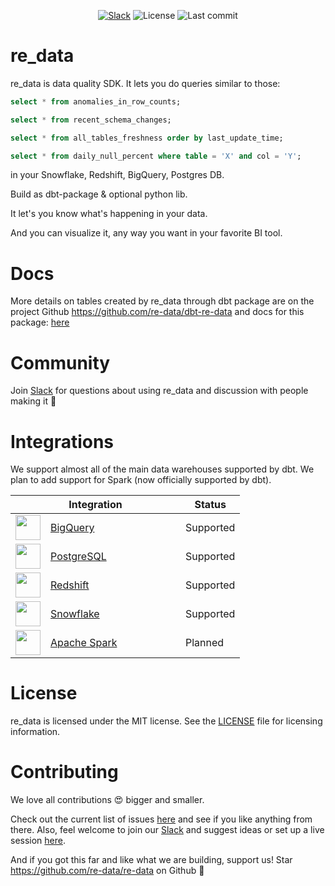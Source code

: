 <p align="center">
<a href="http://re-data.io/slack"><img alt="Slack" src="https://img.shields.io/badge/chat-slack-blue.svg"/></a>
<img alt="License" src="https://img.shields.io/github/license/redata-team/redata?color=violet"/>
<img alt="Last commit" src="https://img.shields.io/github/last-commit/redata-team/redata"/>
</p>

# re_data

re_data is data quality SDK. It lets you do queries similar to those:

```sql title="Your Data Warehouse"
select * from anomalies_in_row_counts;

select * from recent_schema_changes;

select * from all_tables_freshness order by last_update_time;

select * from daily_null_percent where table = 'X' and col = 'Y';
```

in your Snowflake, Redshift, BigQuery, Postgres DB.

Build as dbt-package & optional python lib. 

It let's you know what's happening in your data.

And you can visualize it, any way you want in your favorite BI tool.

# Docs

More details on tables created by re_data through dbt package are on the project Github https://github.com/re-data/dbt-re-data and docs for this package: [here](https://re-data.github.io/dbt-re-data/#!/overview/re_data)

# Community

Join [Slack](http://re-data.io/slack) for questions about using re_data and discussion with people making it :slightly_smiling_face:


# Integrations

We support almost all of the main data warehouses supported by dbt. We plan to add support for Spark (now officially supported by dbt).

<table>
	<thead>
		<tr>
			<th colspan="2">Integration</th>
			<th>Status</th>
		</tr>
	</thead>
	<tbody>
		<tr><td><img height="40" src="https://miro.medium.com/max/1024/0*eDEy4S8zFfYnRt1X.png" /></td><td style="width: 200px;"><a href="https://cloud.google.com/bigquery">BigQuery</a></td><td>Supported</td></tr>
		<tr><td><img height="40" src="https://www.pngkey.com/png/full/20-201458_when-ubers-engineering-team-published-a-blog-post.png" /></td><td style="width: 200px;"><a href="https://www.postgresql.org/">PostgreSQL</a></td><td>Supported</td></tr>
		<tr><td><img height="40" src="https://dbdb.io/media/logos/amazon-redshift.png" /></td><td style="width: 200px;"><a href="https://aws.amazon.com/redshift/">Redshift</a></td><td>Supported</td></tr>
		<tr><td><img height="40" src="https://www.snowflake.com/wp-content/themes/snowflake/img/snowflake-logo-blue@2x.png" /> </td><td style="width: 200px;"><a href="https://www.snowflake.com/">Snowflake</a></td><td>Supported</td></tr>
		<tr><td><img height="40" src="https://upload.wikimedia.org/wikipedia/commons/thumb/f/f3/Apache_Spark_logo.svg/1200px-Apache_Spark_logo.svg.png" /> </td><td style="width: 200px;"><a href="https://spark.apache.org/">Apache Spark</a></td><td>Planned</td></tr>
	</tbody>
</table>


# License
re_data is licensed under the MIT license. See the [LICENSE](LICENSE) file for licensing information.

# Contributing

We love all contributions :heart_eyes: bigger and smaller.

Check out the current list of issues [here](https://github.com/re-data/re-data/issues) and see if you like anything from there. Also, feel welcome to join our [Slack](http://re-data.io/slack) and suggest ideas or set up a live session [here](https://calendly.com/mateuszklimek/30min). 

And if you got this far and like what we are building, support us! Star https://github.com/re-data/re-data on Github :star_struck:


